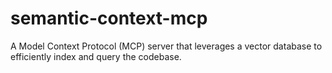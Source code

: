 # semantic-context-mcp
A Model Context Protocol (MCP) server that leverages a vector database to efficiently index and query the codebase.
